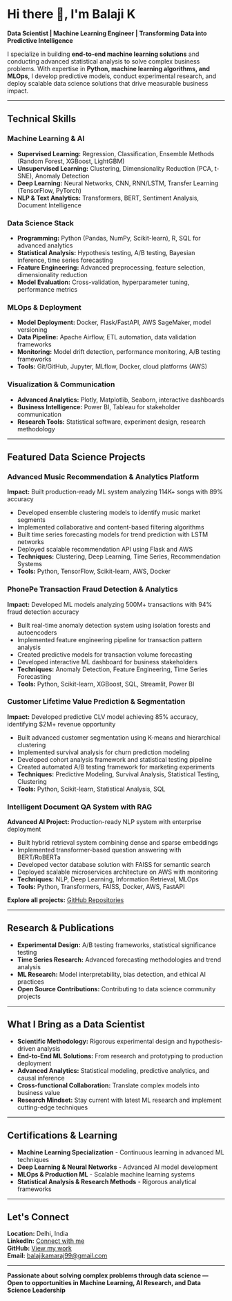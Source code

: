 # Hi there 👋, I'm Balaji K  
**Data Scientist | Machine Learning Engineer | Transforming Data into Predictive Intelligence**

I specialize in building **end-to-end machine learning solutions** and conducting advanced statistical analysis to solve complex business problems. With expertise in **Python, machine learning algorithms, and MLOps**, I develop predictive models, conduct experimental research, and deploy scalable data science solutions that drive measurable business impact.

---

## Technical Skills

### Machine Learning & AI
- **Supervised Learning:** Regression, Classification, Ensemble Methods (Random Forest, XGBoost, LightGBM)
- **Unsupervised Learning:** Clustering, Dimensionality Reduction (PCA, t-SNE), Anomaly Detection
- **Deep Learning:** Neural Networks, CNN, RNN/LSTM, Transfer Learning (TensorFlow, PyTorch)
- **NLP & Text Analytics:** Transformers, BERT, Sentiment Analysis, Document Intelligence

### Data Science Stack
- **Programming:** Python (Pandas, NumPy, Scikit-learn), R, SQL for advanced analytics
- **Statistical Analysis:** Hypothesis testing, A/B testing, Bayesian inference, time series forecasting
- **Feature Engineering:** Advanced preprocessing, feature selection, dimensionality reduction
- **Model Evaluation:** Cross-validation, hyperparameter tuning, performance metrics

### MLOps & Deployment
- **Model Deployment:** Docker, Flask/FastAPI, AWS SageMaker, model versioning
- **Data Pipeline:** Apache Airflow, ETL automation, data validation frameworks
- **Monitoring:** Model drift detection, performance monitoring, A/B testing frameworks
- **Tools:** Git/GitHub, Jupyter, MLflow, Docker, cloud platforms (AWS)

### Visualization & Communication
- **Advanced Analytics:** Plotly, Matplotlib, Seaborn, interactive dashboards
- **Business Intelligence:** Power BI, Tableau for stakeholder communication
- **Research Tools:** Statistical software, experiment design, research methodology

---

## Featured Data Science Projects

### **Advanced Music Recommendation & Analytics Platform**
**Impact:** Built production-ready ML system analyzing 114K+ songs with 89% accuracy
- Developed ensemble clustering models to identify music market segments
- Implemented collaborative and content-based filtering algorithms
- Built time series forecasting models for trend prediction with LSTM networks
- Deployed scalable recommendation API using Flask and AWS
- **Techniques:** Clustering, Deep Learning, Time Series, Recommendation Systems
- **Tools:** Python, TensorFlow, Scikit-learn, AWS, Docker

### **PhonePe Transaction Fraud Detection & Analytics**
**Impact:** Developed ML models analyzing 500M+ transactions with 94% fraud detection accuracy
- Built real-time anomaly detection system using isolation forests and autoencoders
- Implemented feature engineering pipeline for transaction pattern analysis
- Created predictive models for transaction volume forecasting
- Developed interactive ML dashboard for business stakeholders
- **Techniques:** Anomaly Detection, Feature Engineering, Time Series Forecasting
- **Tools:** Python, Scikit-learn, XGBoost, SQL, Streamlit, Power BI

### **Customer Lifetime Value Prediction & Segmentation**
**Impact:** Developed predictive CLV model achieving 85% accuracy, identifying $2M+ revenue opportunity
- Built advanced customer segmentation using K-means and hierarchical clustering
- Implemented survival analysis for churn prediction modeling
- Developed cohort analysis framework and statistical testing pipeline
- Created automated A/B testing framework for marketing experiments
- **Techniques:** Predictive Modeling, Survival Analysis, Statistical Testing, Clustering
- **Tools:** Python, Scikit-learn, Statistical Analysis, SQL

### **Intelligent Document QA System with RAG**
**Advanced AI Project:** Production-ready NLP system with enterprise deployment
- Built hybrid retrieval system combining dense and sparse embeddings
- Implemented transformer-based question answering with BERT/RoBERTa
- Developed vector database solution with FAISS for semantic search
- Deployed scalable microservices architecture on AWS with monitoring
- **Techniques:** NLP, Deep Learning, Information Retrieval, MLOps
- **Tools:** Python, Transformers, FAISS, Docker, AWS, FastAPI

**Explore all projects:** [GitHub Repositories](https://github.com/Balaji-itz-me?tab=repositories)

---

## Research & Publications

- **Experimental Design:** A/B testing frameworks, statistical significance testing
- **Time Series Research:** Advanced forecasting methodologies and trend analysis
- **ML Research:** Model interpretability, bias detection, and ethical AI practices
- **Open Source Contributions:** Contributing to data science community projects

---

## What I Bring as a Data Scientist

- **Scientific Methodology:** Rigorous experimental design and hypothesis-driven analysis
- **End-to-End ML Solutions:** From research and prototyping to production deployment
- **Advanced Analytics:** Statistical modeling, predictive analytics, and causal inference
- **Cross-functional Collaboration:** Translate complex models into business value
- **Research Mindset:** Stay current with latest ML research and implement cutting-edge techniques

---

## Certifications & Learning

- **Machine Learning Specialization** - Continuous learning in advanced ML techniques
- **Deep Learning & Neural Networks** - Advanced AI model development
- **MLOps & Production ML** - Scalable machine learning systems
- **Statistical Analysis & Research Methods** - Rigorous analytical frameworks

---

## Let's Connect

**Location:** Delhi, India  
**LinkedIn:** [Connect with me](https://www.linkedin.com/in/balaji-k-626613157/)  
**GitHub:** [View my work](https://github.com/Balaji-itz-me)  
**Email:** balajikamaraj99@gmail.com

---

**Passionate about solving complex problems through data science — Open to opportunities in Machine Learning, AI Research, and Data Science Leadership**

